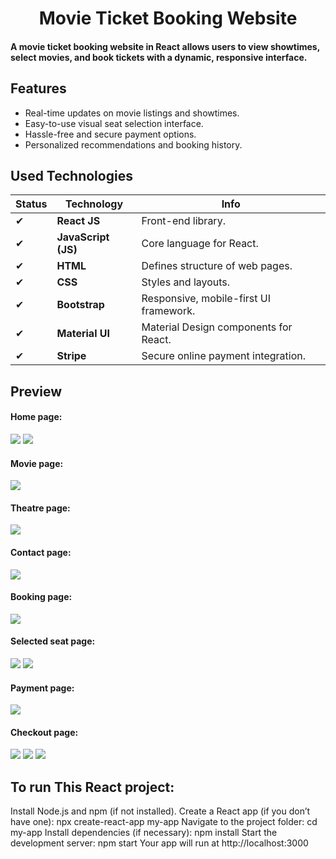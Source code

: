 
<h1  style="text-align:center">  Movie Ticket Booking Website</h1>
<h4> 
A movie ticket booking website in React allows users to view showtimes, select movies, and book tickets with a dynamic, responsive interface.
</h4>

<h2> Features</h2>
<ul>
  
<li>Real-time updates on movie listings and showtimes.</li>
<li>Easy-to-use visual seat selection interface.</li><li>Hassle-free and secure payment options.</li><li>Personalized recommendations and booking history.</li>

</ul>

<h2>Used Technologies</h2>
<p>


| **Status** | **Technology**           | **Info**                                  |
|------------|--------------------------|-------------------------------------------|
| ✔          | **React JS**             | Front-end library.      |
| ✔          | **JavaScript (JS)**       | Core language for React.     |
| ✔          | **HTML**                  | Defines structure of web pages.          |
| ✔          | **CSS**                   | Styles and layouts. |
| ✔          | **Bootstrap**             | Responsive, mobile-first UI framework.   |
| ✔          | **Material UI**           | Material Design components for React.    |
| ✔          | **Stripe**                | Secure online payment integration.       |

</p>
<h2>
  Preview
</h2>
<h4> Home page:</h4>
<img src="https://github.com/user-attachments/assets/44c16bae-c54b-479b-9947-45c52eaeef0c ">
<img src="https://github.com/user-attachments/assets/ce74d6e8-0768-449b-a499-7c99837eeef9">
<h4> Movie page:</h4>
<img src="https://github.com/user-attachments/assets/91f26690-f7d8-49f2-a2b3-b550e9e8a9aa">
<h4> Theatre page:</h4>
<img src="https://github.com/user-attachments/assets/8f544811-b5e9-4b4d-beae-6f4711e617ee">

<h4> Contact page:</h4>
<img src="https://github.com/user-attachments/assets/296cee4f-88c0-4e4e-a02a-ebdb26e01a14">
<h4> Booking page:</h4>
<img src="https://github.com/user-attachments/assets/2042ccb7-c0f3-48a9-8b79-b992c2b092a7">
<h4> Selected seat page:</h4>
<img src="https://github.com/user-attachments/assets/d206e972-c57e-4ed8-8825-ee78666e500d">

<img src="https://github.com/user-attachments/assets/24847120-22e0-430a-a191-752b4bb982a1">

<h4> Payment page:</h4>
<img src="https://github.com/user-attachments/assets/40a18542-0034-4d39-b169-8eff90047a80">

<h4> Checkout page:</h4>
<img src="https://github.com/user-attachments/assets/b870df29-7e5d-46ed-879b-a862057f5505">
<img src="https://github.com/user-attachments/assets/78376669-40c9-43fd-96f0-f4f415fe5f05">
<img src="https://github.com/user-attachments/assets/c03fdccc-418e-47c7-9e6e-d33edb907260">

<h2>To run This React project:</h2>

<p> Install Node.js and npm (if not installed).
Create a React app (if you don’t have one):
npx create-react-app my-app
Navigate to the project folder:
cd my-app
Install dependencies (if necessary):
npm install
Start the development server:
npm start
Your app will run at http://localhost:3000
</p>





